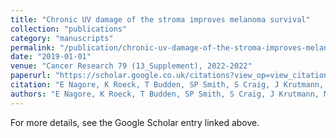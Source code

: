 ```yaml
---
title: "Chronic UV damage of the stroma improves melanoma survival"
collection: "publications"
category: "manuscripts"
permalink: "/publication/chronic-uv-damage-of-the-stroma-improves-melanoma-survival"
date: "2019-01-01"
venue: "Cancer Research 79 (13_Supplement), 2022-2022"
paperurl: "https://scholar.google.co.uk/citations?view_op=view_citation&hl=en&user=ALeJ0sAAAAAJ&pagesize=100&sortby=pubdate&citation_for_view=ALeJ0sAAAAAJ:4JMBOYKVnBMC"
citation: "E Nagore, K Roeck, T Budden, SP Smith, S Craig, J Krutmann, M Lotz, ... (2019) \"Chronic UV damage of the stroma improves melanoma survival.\" <i>Cancer Research 79 (13_Supplement), 2022-2022</i>"
authors: "E Nagore, K Roeck, T Budden, SP Smith, S Craig, J Krutmann, M Lotz, ..."
---
```


For more details, see the Google Scholar entry linked above.
